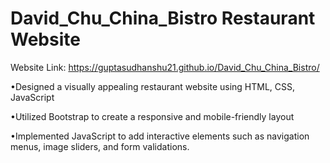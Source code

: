 # David_Chu_China_Bistro Restaurant Website

Website Link: https://guptasudhanshu21.github.io/David_Chu_China_Bistro/

•Designed a visually appealing restaurant website using HTML, CSS, JavaScript

•Utilized Bootstrap to create a responsive and mobile-friendly layout

•Implemented JavaScript to add interactive elements such as navigation menus,
image sliders, and form validations.
